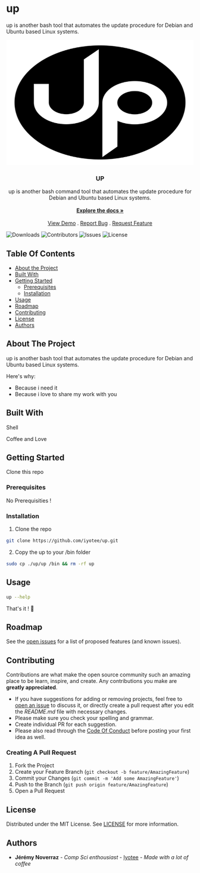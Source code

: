 # up

up is another bash tool that automates the update procedure for Debian and Ubuntu based Linux systems.

<p align="center">
  <a href="https://github.com/Iyotee/up">
    <img src="up.svg" alt="Logo" width="669" height="335">
  </a>

  <h3 align="center">UP</h3>

  <p align="center">
    up is another bash command tool that automates the update procedure for Debian and Ubuntu based Linux systems.
    <br/>
    <br/>
    <a href="https://github.com/Iyotee/up"><strong>Explore the docs »</strong></a>
    <br/>
    <br/>
    <a href="https://github.com/Iyotee/up">View Demo</a>
    .
    <a href="https://github.com/Iyotee/up/issues">Report Bug</a>
    .
    <a href="https://github.com/Iyotee/up/issues">Request Feature</a>
  </p>
</p>

![Downloads](https://img.shields.io/github/downloads/Iyotee/up/total) ![Contributors](https://img.shields.io/github/contributors/Iyotee/up?color=dark-green) ![Issues](https://img.shields.io/github/issues/Iyotee/up) ![License](https://img.shields.io/github/license/Iyotee/up)


## Table Of Contents

* [About the Project](#about-the-project)
* [Built With](#built-with)
* [Getting Started](#getting-started)
  * [Prerequisites](#prerequisites)
  * [Installation](#installation)
* [Usage](#usage)
* [Roadmap](#roadmap)
* [Contributing](#contributing)
* [License](#license)
* [Authors](#authors)


## About The Project


up is another bash tool that automates the update procedure for Debian and Ubuntu based Linux systems.


Here's why:

* Because i need it
* Because i love to share my work with you


## Built With

Shell

Coffee and Love

## Getting Started

Clone this repo

### Prerequisites

No Prerequisities !


### Installation


1. Clone the repo

```sh
git clone https://github.com/iyotee/up.git
```

2. Copy the up to your /bin folder

```sh
sudo cp ./up/up /bin && rm -rf up
```

## Usage

```sh
up --help
```

That's it ! 🎊


## Roadmap

See the [open issues](https://github.com/Iyotee/up/issues) for a list of proposed features (and known issues).

## Contributing

Contributions are what make the open source community such an amazing place to be learn, inspire, and create. Any contributions you make are **greatly appreciated**.
* If you have suggestions for adding or removing projects, feel free to [open an issue](https://github.com/Iyotee/up/issues/new) to discuss it, or directly create a pull request after you edit the *README.md* file with necessary changes.
* Please make sure you check your spelling and grammar.
* Create individual PR for each suggestion.
* Please also read through the [Code Of Conduct](https://github.com/Iyotee/up/blob/main/CODE_OF_CONDUCT.md) before posting your first idea as well.

### Creating A Pull Request

1. Fork the Project
2. Create your Feature Branch (`git checkout -b feature/AmazingFeature`)
3. Commit your Changes (`git commit -m 'Add some AmazingFeature'`)
4. Push to the Branch (`git push origin feature/AmazingFeature`)
5. Open a Pull Request

## License

Distributed under the MIT License. See [LICENSE](https://github.com/Iyotee/up/blob/main/LICENSE.md) for more information.

## Authors

* **Jérémy Noverraz** - *Comp Sci enthousiast* - [Iyotee](https://github.com/iyotee/) - *Made with a lot of coffee*
